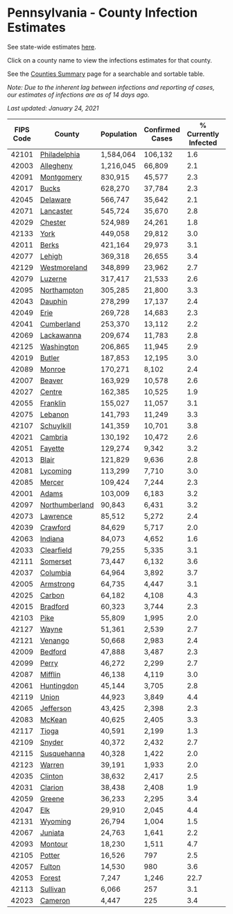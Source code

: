 # Pennsylvania - County Infection Estimates

See state-wide estimates [here](/infections/us-pa).

Click on a county name to view the infections estimates for that county.

See the [Counties Summary](/infections/summary-counties) page for a searchable and sortable table.

*Note: Due to the inherent lag between infections and reporting of cases, our estimates of infections are as of 14 days ago.*

*Last updated: January 24, 2021*

|   FIPS Code |                           County |   Population |   Confirmed Cases |   % Currently Infected |   % Total Infected |
|-------------|----------------------------------|--------------|-------------------|------------------------|--------------------|
|       42101 |     [Philadelphia](philadelphia) |    1,584,064 |           106,132 |                    1.6 |               25.6 |
|       42003 |           [Allegheny](allegheny) |    1,216,045 |            66,809 |                    2.1 |               17.2 |
|       42091 |         [Montgomery](montgomery) |      830,915 |            45,577 |                    2.3 |               19.7 |
|       42017 |                   [Bucks](bucks) |      628,270 |            37,784 |                    2.3 |               21.0 |
|       42045 |             [Delaware](delaware) |      566,747 |            35,642 |                    2.1 |               23.0 |
|       42071 |           [Lancaster](lancaster) |      545,724 |            35,670 |                    2.8 |               21.6 |
|       42029 |               [Chester](chester) |      524,989 |            24,261 |                    1.8 |               15.6 |
|       42133 |                     [York](york) |      449,058 |            29,812 |                    3.0 |               20.8 |
|       42011 |                   [Berks](berks) |      421,164 |            29,973 |                    3.1 |               25.0 |
|       42077 |                 [Lehigh](lehigh) |      369,318 |            26,655 |                    3.4 |               26.0 |
|       42129 |     [Westmoreland](westmoreland) |      348,899 |            23,962 |                    2.7 |               21.3 |
|       42079 |               [Luzerne](luzerne) |      317,417 |            21,533 |                    2.6 |               24.2 |
|       42095 |       [Northampton](northampton) |      305,285 |            21,800 |                    3.3 |               25.3 |
|       42043 |               [Dauphin](dauphin) |      278,299 |            17,137 |                    2.4 |               20.0 |
|       42049 |                     [Erie](erie) |      269,728 |            14,683 |                    2.3 |               16.8 |
|       42041 |         [Cumberland](cumberland) |      253,370 |            13,112 |                    2.2 |               16.5 |
|       42069 |         [Lackawanna](lackawanna) |      209,674 |            11,783 |                    2.8 |               19.3 |
|       42125 |         [Washington](washington) |      206,865 |            11,945 |                    2.9 |               17.6 |
|       42019 |                 [Butler](butler) |      187,853 |            12,195 |                    3.0 |               20.1 |
|       42089 |                 [Monroe](monroe) |      170,271 |             8,102 |                    2.4 |               18.0 |
|       42007 |                 [Beaver](beaver) |      163,929 |            10,578 |                    2.6 |               21.0 |
|       42027 |                 [Centre](centre) |      162,385 |            10,525 |                    1.9 |               19.3 |
|       42055 |             [Franklin](franklin) |      155,027 |            11,057 |                    3.1 |               22.9 |
|       42075 |               [Lebanon](lebanon) |      141,793 |            11,249 |                    3.3 |               26.4 |
|       42107 |         [Schuylkill](schuylkill) |      141,359 |            10,701 |                    3.8 |               24.2 |
|       42021 |               [Cambria](cambria) |      130,192 |            10,472 |                    2.6 |               24.5 |
|       42051 |               [Fayette](fayette) |      129,274 |             9,342 |                    3.2 |               22.4 |
|       42013 |                   [Blair](blair) |      121,829 |             9,636 |                    2.8 |               23.9 |
|       42081 |             [Lycoming](lycoming) |      113,299 |             7,710 |                    3.0 |               21.0 |
|       42085 |                 [Mercer](mercer) |      109,424 |             7,244 |                    2.3 |               20.4 |
|       42001 |                   [Adams](adams) |      103,009 |             6,183 |                    3.2 |               18.8 |
|       42097 | [Northumberland](northumberland) |       90,843 |             6,431 |                    3.2 |               21.8 |
|       42073 |             [Lawrence](lawrence) |       85,512 |             5,272 |                    2.4 |               18.9 |
|       42039 |             [Crawford](crawford) |       84,629 |             5,717 |                    2.0 |               20.8 |
|       42063 |               [Indiana](indiana) |       84,073 |             4,652 |                    1.6 |               17.0 |
|       42033 |         [Clearfield](clearfield) |       79,255 |             5,335 |                    3.1 |               20.5 |
|       42111 |             [Somerset](somerset) |       73,447 |             6,132 |                    3.6 |               25.7 |
|       42037 |             [Columbia](columbia) |       64,964 |             3,892 |                    3.7 |               20.3 |
|       42005 |           [Armstrong](armstrong) |       64,735 |             4,447 |                    3.1 |               21.1 |
|       42025 |                 [Carbon](carbon) |       64,182 |             4,108 |                    4.3 |               20.7 |
|       42015 |             [Bradford](bradford) |       60,323 |             3,744 |                    2.3 |               18.7 |
|       42103 |                     [Pike](pike) |       55,809 |             1,995 |                    2.0 |               14.5 |
|       42127 |                   [Wayne](wayne) |       51,361 |             2,539 |                    2.7 |               16.2 |
|       42121 |               [Venango](venango) |       50,668 |             2,983 |                    2.4 |               18.0 |
|       42009 |               [Bedford](bedford) |       47,888 |             3,487 |                    2.3 |               22.4 |
|       42099 |                   [Perry](perry) |       46,272 |             2,299 |                    2.7 |               15.4 |
|       42087 |               [Mifflin](mifflin) |       46,138 |             4,119 |                    3.0 |               27.6 |
|       42061 |         [Huntingdon](huntingdon) |       45,144 |             3,705 |                    2.8 |               25.8 |
|       42119 |                   [Union](union) |       44,923 |             3,849 |                    4.4 |               26.0 |
|       42065 |           [Jefferson](jefferson) |       43,425 |             2,398 |                    2.3 |               16.7 |
|       42083 |                 [McKean](mckean) |       40,625 |             2,405 |                    3.3 |               17.9 |
|       42117 |                   [Tioga](tioga) |       40,591 |             2,199 |                    1.3 |               16.7 |
|       42109 |                 [Snyder](snyder) |       40,372 |             2,432 |                    2.7 |               18.4 |
|       42115 |       [Susquehanna](susquehanna) |       40,328 |             1,422 |                    2.0 |               11.5 |
|       42123 |                 [Warren](warren) |       39,191 |             1,933 |                    2.0 |               15.1 |
|       42035 |               [Clinton](clinton) |       38,632 |             2,417 |                    2.5 |               19.6 |
|       42031 |               [Clarion](clarion) |       38,438 |             2,408 |                    1.9 |               19.4 |
|       42059 |                 [Greene](greene) |       36,233 |             2,295 |                    3.4 |               19.5 |
|       42047 |                       [Elk](elk) |       29,910 |             2,045 |                    4.4 |               20.6 |
|       42131 |               [Wyoming](wyoming) |       26,794 |             1,004 |                    1.5 |               11.7 |
|       42067 |               [Juniata](juniata) |       24,763 |             1,641 |                    2.2 |               21.9 |
|       42093 |               [Montour](montour) |       18,230 |             1,511 |                    4.7 |               30.1 |
|       42105 |                 [Potter](potter) |       16,526 |               797 |                    2.5 |               14.8 |
|       42057 |                 [Fulton](fulton) |       14,530 |               980 |                    3.6 |               20.5 |
|       42053 |                 [Forest](forest) |        7,247 |             1,246 |                   22.7 |               38.4 |
|       42113 |             [Sullivan](sullivan) |        6,066 |               257 |                    3.1 |               11.8 |
|       42023 |               [Cameron](cameron) |        4,447 |               225 |                    3.4 |               15.5 |